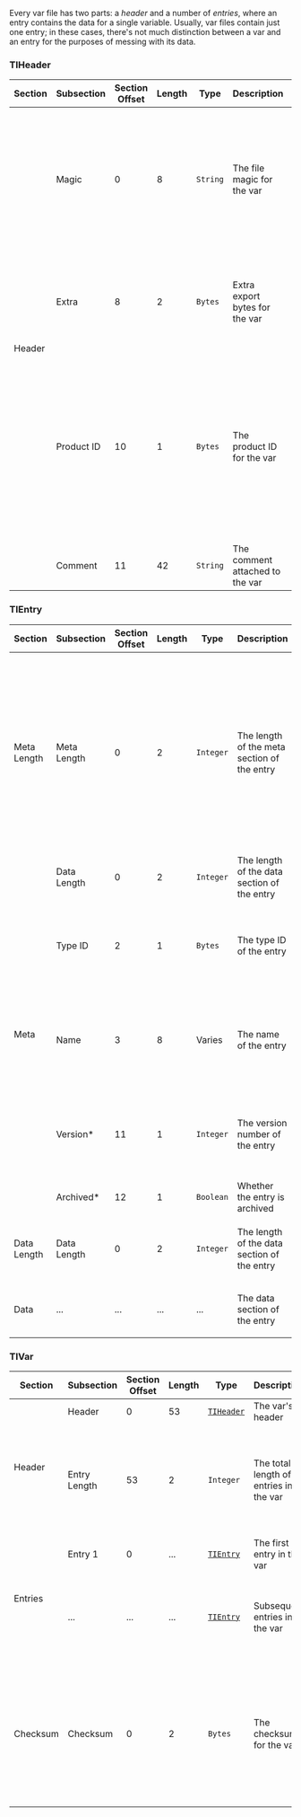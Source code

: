 Every var file has two parts: a _header_ and a number of _entries_, where an entry contains the data for a single variable. Usually, var files contain just one entry; in these cases, there's not much distinction between a var and an entry for the purposes of messing with its data.

### TIHeader
<table>
    <thead>
        <tr>
            <th>Section</th>
            <th>Subsection</th>
            <th>Section Offset</th>
            <th>Length</th>
            <th>Type</th>
            <th>Description</th>
            <th>Notes</th>
        </tr>
    </thead>
    <tbody>
        <tr>
            <td rowspan=4>Header</td>
            <td>Magic</td>
            <td>0</td>
            <td>8</td>
            <td><code>String</code></td>
            <td>The file magic for the var</td>
            <td>
                <ul>
                    <li>Used to identify if the file is intended for the TI-82 (<code>**TI82**</code>), TI-83 (<code>**TI83**</code>), or TI-83+ and onward (<code>**TI83F*</code>)
                </ul>
            </td>
        </tr>
        <tr>
            <td>Extra</td>
            <td>8</td>
            <td>2</td>
            <td><code>Bytes</code></td>
            <td>Extra export bytes for the var</td>
            <td>
                <ul>
                    <li>Exact meaning and interpretation of these bytes is not yet determined
                </ul>
            </td>
        </tr>
        <tr>
            <td>Product ID</td>
            <td>10</td>
            <td>1</td>
            <td><code>Bytes</code></td>
            <td>The product ID for the var</td>
            <td>
                <ul>
                    <li>Used to identify the model the var was created on, though has no actual functional ramifications
                    <li>Does not constitute a 1-to-1 mapping to distinct models
                </ul>
            </td>
        </tr>
        <tr>
            <td>Comment</td>
            <td>11</td>
            <td>42</td>
            <td><code>String</code></td>
            <td>The comment attached to the var</td>
            <td></td>
        </tr>
    </tbody>
</table>

### TIEntry

<table>
    <thead>
        <tr>
            <th>Section</th>
            <th>Subsection</th>
            <th>Section Offset</th>
            <th>Length</th>
            <th>Type</th>
            <th>Description</th>
            <th>Notes</th>
        </tr>
    </thead>
    <tbody>
        <tr>
            <td>Meta Length</td>
            <td>Meta Length</td>
            <td>0</td>
            <td>2</td>
            <td><code>Integer</code></td>
            <td>The length of the meta section of the entry</td>
            <td>
                <ul>
                    <li>Indicates if the entry is suitable for a flash chip (13) or not (11)
                    <li>If equal to 13, the entry contains the starred meta subsections
                    <li>If equal to 11, the entry lacks the starred meta subsections
                </ul>
            </td>
        </tr>
        <tr>
            <td rowspan=5>Meta</td>
            <td>Data Length</td>
            <td>0</td>
            <td>2</td>
            <td><code>Integer</code></td>
            <td>The length of the data section of the entry</td>
            <td></td>
        </tr>
        <tr>
            <td>Type ID</td>
            <td>2</td>
            <td>1</td>
            <td><code>Bytes</code></td>
            <td>The type ID of the entry</td>
            <td>
                <ul>
                    <li>Used the interpret the contents of the data section of the entry
                </ul>
            </td>
        </tr>
        <tr>
            <td>Name</td>
            <td>3</td>
            <td>8</td>
            <td>Varies</td>
            <td>The name of the entry</td>
            <td>
                <ul>
                    <li>Interpretation as text depends on the entry type; see entry pages for details
                </ul>
            </td>
        </tr>
        <tr>
            <td>Version*</td>
            <td>11</td>
            <td>1</td>
            <td><code>Integer</code></td>
            <td>The version number of the entry</td>
            <td>
                <ul>
                    <li>Only known use is for programs and other tokenized types
                </ul>
            </td>
        </tr>
        <tr>
            <td>Archived*</td>
            <td>12</td>
            <td>1</td>
            <td><code>Boolean</code></td>
            <td>Whether the entry is archived</td>
            <td></td>
        </tr>
        <tr>
            <td>Data Length</td>
            <td>Data Length</td>
            <td>0</td>
            <td>2</td>
            <td><code>Integer</code></td>
            <td>The length of the data section of the entry</td>
            <td>
                <ul>
                    <li>Repeat of the value found in the meta section
                </ul>
            </td>
        </tr>
        <tr>
            <td>Data</td>
            <td>...</td>
            <td>...</td>
            <td>...</td>
            <td>...</td>
            <td>The data section of the entry</td>
            <td>
                <ul>
                    <li>See entry pages for subsections
                </ul>
            </td>
        </tr>
    </tbody>
</table>

### TIVar

<table>
    <thead>
        <tr>
            <th>Section</th>
            <th>Subsection</th>
            <th>Section Offset</th>
            <th>Length</th>
            <th>Type</th>
            <th>Description</th>
            <th>Notes</th>
        </tr>
    </thead>
    <tbody>
        <tr>
            <td rowspan=2>Header</td>
            <td>Header</td>
            <td>0</td>
            <td>53</td>
            <td><code><a href="#TIHeader">TIHeader</a></code></td>
            <td>The var's header</td>
            <td></td>
        </tr>
        <tr>
            <td>Entry Length</td>
            <td>53</td>
            <td>2</td>
            <td><code>Integer</code></td>
            <td>The total length of all entries in the var</td>
            <td>
                <ul>
                    <li>Should be 57 less than the total var size
                </ul>
            </td>
        </tr>
        <tr>
            <td rowspan=2>Entries</td>
            <td>Entry 1</td>
            <td>0</td>
            <td>...</td>
            <td><code><a href="#TIEntry">TIEntry</a></code></td>
            <td>The first entry in the var</td>
            <td></td>
        </tr>
        <tr>
            <td>...</td>
            <td>...</td>
            <td>...</td>
            <td><code><a href="#TIEntry">TIEntry</a></code></td>
            <td>Subsequent entries in the var</td>
            <td>
                <ul>
                    <li>Most vars contain only one entry
                </ul>
            </td>
        </tr>
        <tr>
            <td>Checksum</td>
            <td>Checksum</td>
            <td>0</td>
            <td>2</td>
            <td><code>Bytes</code></td>
            <td>The checksum for the var</td>
            <td>
                <ul>
                    <li>Equal to the lower 2 bytes of the sum of all bytes in the entries
                </ul>
            </td>
        </tr>
    </tbody>
</table>